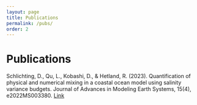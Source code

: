 ```yaml
---
layout: page
title: Publications
permalink: /pubs/
order: 2
---
```


# Publications

Schlichting, D., Qu, L., Kobashi, D., & Hetland, R. (2023). Quantification of physical and numerical mixing in a coastal ocean model using salinity variance budgets. Journal of Advances in Modeling Earth Systems, 15(4), e2022MS003380. [Link](https://agupubs.onlinelibrary.wiley.com/doi/pdf/10.1029/2022MS003380)